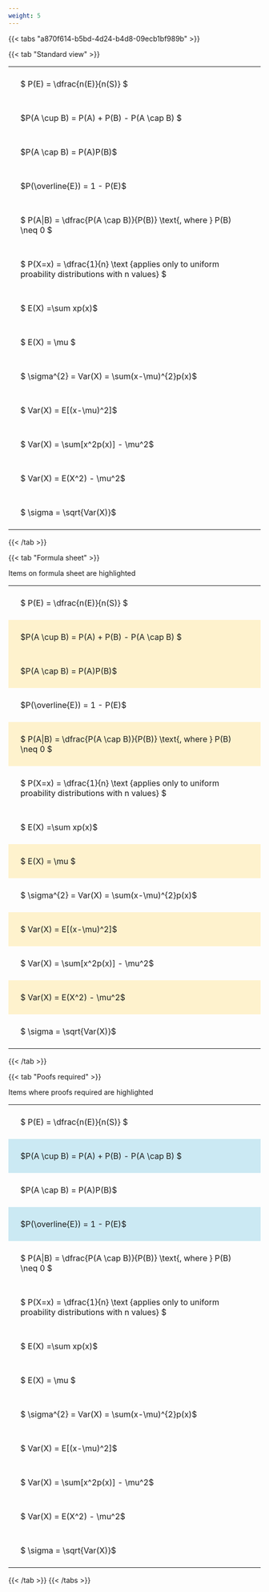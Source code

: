 ```yaml
---
weight: 5
---
```


{{< tabs "a870f614-b5bd-4d24-b4d8-09ecb1bf989b" >}}

{{< tab "Standard view" >}}

<style type="text/css">
#T_99408 th.col_heading {
  text-align: left;
  font-size: 1em;
}
#T_99408 td {
  text-align: left;
  font-size: 1em;
  padding: 1.5em;
}
</style>
<table id="T_99408">
  <thead>
  </thead>
  <tbody>
    <tr>
      <td id="T_99408_row0_col0" class="data row0 col0" >$ P(E) = \dfrac{n(E)}{n(S)} $</td>
    </tr>
    <tr>
      <td id="T_99408_row1_col0" class="data row1 col0" >$P(A \cup B) = P(A) + P(B) - P(A \cap B) $</td>
    </tr>
    <tr>
      <td id="T_99408_row2_col0" class="data row2 col0" >$P(A \cap B)  = P(A)P(B)$</td>
    </tr>
    <tr>
      <td id="T_99408_row3_col0" class="data row3 col0" >$P(\overline{E}) = 1 - P(E)$</td>
    </tr>
    <tr>
      <td id="T_99408_row4_col0" class="data row4 col0" >$ P(A|B) = \dfrac{P(A \cap B)}{P(B)} \text{, where } P(B) \neq 0 $</td>
    </tr>
    <tr>
      <td id="T_99408_row5_col0" class="data row5 col0" >$ P(X=x) =  \dfrac{1}{n} 
\text {applies only to uniform proability distributions with n values} $</td>
    </tr>
    <tr>
      <td id="T_99408_row6_col0" class="data row6 col0" >$ E(X) =\sum xp(x)$</td>
    </tr>
    <tr>
      <td id="T_99408_row7_col0" class="data row7 col0" >$ E(X) = \mu $</td>
    </tr>
    <tr>
      <td id="T_99408_row8_col0" class="data row8 col0" >$ \sigma^{2} = Var(X) = \sum(x-\mu)^{2}p(x)$</td>
    </tr>
    <tr>
      <td id="T_99408_row9_col0" class="data row9 col0" >$ Var(X) = E[(x-\mu)^2]$</td>
    </tr>
    <tr>
      <td id="T_99408_row10_col0" class="data row10 col0" >$ Var(X) = \sum[x^2p(x)] - \mu^2$</td>
    </tr>
    <tr>
      <td id="T_99408_row11_col0" class="data row11 col0" >$ Var(X) = E(X^2) - \mu^2$</td>
    </tr>
    <tr>
      <td id="T_99408_row12_col0" class="data row12 col0" >$ \sigma = \sqrt{Var(X)}$</td>
    </tr>
  </tbody>
</table>
{{< /tab >}}

{{< tab "Formula sheet" >}}

Items on formula sheet are highlighted 
<br>
<style type="text/css">
#T_ac0bb th.col_heading {
  text-align: left;
  font-size: 1em;
}
#T_ac0bb td {
  text-align: left;
  font-size: 1em;
  padding: 1.5em;
}
#T_ac0bb_row0_col0, #T_ac0bb_row3_col0, #T_ac0bb_row5_col0, #T_ac0bb_row6_col0, #T_ac0bb_row8_col0, #T_ac0bb_row10_col0, #T_ac0bb_row12_col0 {
  background-color: rgba(0,0,0,0);
}
#T_ac0bb_row1_col0, #T_ac0bb_row2_col0, #T_ac0bb_row4_col0, #T_ac0bb_row7_col0, #T_ac0bb_row9_col0, #T_ac0bb_row11_col0 {
  background-color: rgba(255,194,10, 0.2);
}
</style>
<table id="T_ac0bb">
  <thead>
  </thead>
  <tbody>
    <tr>
      <td id="T_ac0bb_row0_col0" class="data row0 col0" >$ P(E) = \dfrac{n(E)}{n(S)} $</td>
    </tr>
    <tr>
      <td id="T_ac0bb_row1_col0" class="data row1 col0" >$P(A \cup B) = P(A) + P(B) - P(A \cap B) $</td>
    </tr>
    <tr>
      <td id="T_ac0bb_row2_col0" class="data row2 col0" >$P(A \cap B)  = P(A)P(B)$</td>
    </tr>
    <tr>
      <td id="T_ac0bb_row3_col0" class="data row3 col0" >$P(\overline{E}) = 1 - P(E)$</td>
    </tr>
    <tr>
      <td id="T_ac0bb_row4_col0" class="data row4 col0" >$ P(A|B) = \dfrac{P(A \cap B)}{P(B)} \text{, where } P(B) \neq 0 $</td>
    </tr>
    <tr>
      <td id="T_ac0bb_row5_col0" class="data row5 col0" >$ P(X=x) =  \dfrac{1}{n} 
\text {applies only to uniform proability distributions with n values} $</td>
    </tr>
    <tr>
      <td id="T_ac0bb_row6_col0" class="data row6 col0" >$ E(X) =\sum xp(x)$</td>
    </tr>
    <tr>
      <td id="T_ac0bb_row7_col0" class="data row7 col0" >$ E(X) = \mu $</td>
    </tr>
    <tr>
      <td id="T_ac0bb_row8_col0" class="data row8 col0" >$ \sigma^{2} = Var(X) = \sum(x-\mu)^{2}p(x)$</td>
    </tr>
    <tr>
      <td id="T_ac0bb_row9_col0" class="data row9 col0" >$ Var(X) = E[(x-\mu)^2]$</td>
    </tr>
    <tr>
      <td id="T_ac0bb_row10_col0" class="data row10 col0" >$ Var(X) = \sum[x^2p(x)] - \mu^2$</td>
    </tr>
    <tr>
      <td id="T_ac0bb_row11_col0" class="data row11 col0" >$ Var(X) = E(X^2) - \mu^2$</td>
    </tr>
    <tr>
      <td id="T_ac0bb_row12_col0" class="data row12 col0" >$ \sigma = \sqrt{Var(X)}$</td>
    </tr>
  </tbody>
</table>
{{< /tab >}}

{{< tab "Poofs required" >}}

Items where proofs required are highlighted 
<br>
<style type="text/css">
#T_55331 th.col_heading {
  text-align: left;
  font-size: 1em;
}
#T_55331 td {
  text-align: left;
  font-size: 1em;
  padding: 1.5em;
}
#T_55331_row0_col0, #T_55331_row2_col0, #T_55331_row4_col0, #T_55331_row5_col0, #T_55331_row6_col0, #T_55331_row7_col0, #T_55331_row8_col0, #T_55331_row9_col0, #T_55331_row10_col0, #T_55331_row11_col0, #T_55331_row12_col0 {
  background-color: rgba(0,0,0,0);
}
#T_55331_row1_col0, #T_55331_row3_col0 {
  background-color: rgba(0,150,200, 0.2);
}
</style>
<table id="T_55331">
  <thead>
  </thead>
  <tbody>
    <tr>
      <td id="T_55331_row0_col0" class="data row0 col0" >$ P(E) = \dfrac{n(E)}{n(S)} $</td>
    </tr>
    <tr>
      <td id="T_55331_row1_col0" class="data row1 col0" >$P(A \cup B) = P(A) + P(B) - P(A \cap B) $</td>
    </tr>
    <tr>
      <td id="T_55331_row2_col0" class="data row2 col0" >$P(A \cap B)  = P(A)P(B)$</td>
    </tr>
    <tr>
      <td id="T_55331_row3_col0" class="data row3 col0" >$P(\overline{E}) = 1 - P(E)$</td>
    </tr>
    <tr>
      <td id="T_55331_row4_col0" class="data row4 col0" >$ P(A|B) = \dfrac{P(A \cap B)}{P(B)} \text{, where } P(B) \neq 0 $</td>
    </tr>
    <tr>
      <td id="T_55331_row5_col0" class="data row5 col0" >$ P(X=x) =  \dfrac{1}{n} 
\text {applies only to uniform proability distributions with n values} $</td>
    </tr>
    <tr>
      <td id="T_55331_row6_col0" class="data row6 col0" >$ E(X) =\sum xp(x)$</td>
    </tr>
    <tr>
      <td id="T_55331_row7_col0" class="data row7 col0" >$ E(X) = \mu $</td>
    </tr>
    <tr>
      <td id="T_55331_row8_col0" class="data row8 col0" >$ \sigma^{2} = Var(X) = \sum(x-\mu)^{2}p(x)$</td>
    </tr>
    <tr>
      <td id="T_55331_row9_col0" class="data row9 col0" >$ Var(X) = E[(x-\mu)^2]$</td>
    </tr>
    <tr>
      <td id="T_55331_row10_col0" class="data row10 col0" >$ Var(X) = \sum[x^2p(x)] - \mu^2$</td>
    </tr>
    <tr>
      <td id="T_55331_row11_col0" class="data row11 col0" >$ Var(X) = E(X^2) - \mu^2$</td>
    </tr>
    <tr>
      <td id="T_55331_row12_col0" class="data row12 col0" >$ \sigma = \sqrt{Var(X)}$</td>
    </tr>
  </tbody>
</table>
{{< /tab >}}
{{< /tabs >}}